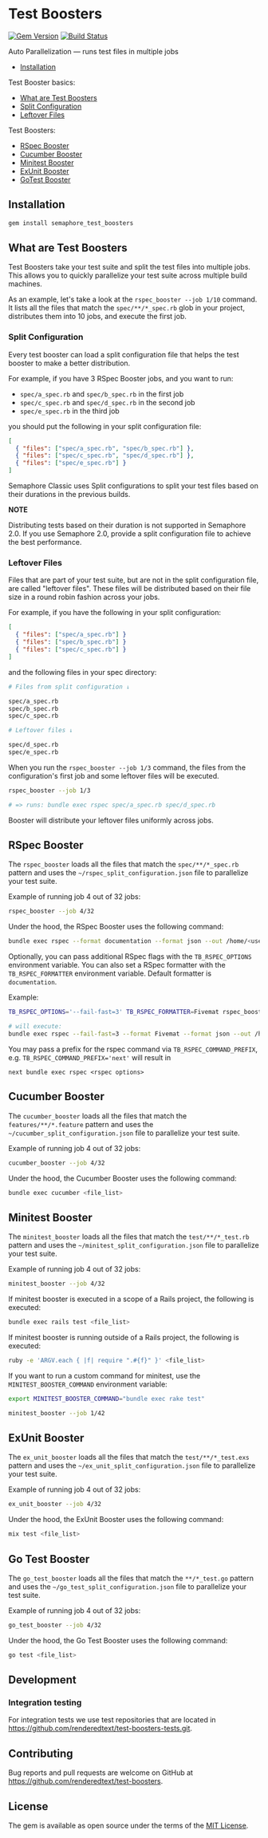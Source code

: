 # Test Boosters

[![Gem Version](https://badge.fury.io/rb/semaphore_test_boosters.svg)](https://badge.fury.io/rb/semaphore_test_boosters)
[![Build Status](https://semaphoreci.com/api/v1/renderedtext/test-boosters/branches/master/badge.svg)](https://semaphoreci.com/renderedtext/test-boosters)

Auto Parallelization &mdash; runs test files in multiple jobs

- [Installation](#installation)

Test Booster basics:

  - [What are Test Boosters](#what-are-test-boosters)
  - [Split Configuration](#split-configuration)
  - [Leftover Files](#split-configuration)

Test Boosters:

  - [RSpec Booster](#rspec-booster)
  - [Cucumber Booster](#cucumber-booster)
  - [Minitest Booster](#minitest-booster)
  - [ExUnit Booster](#ex-unit-booster)
  - [GoTest Booster](#go-test-booster)

## Installation

``` bash
gem install semaphore_test_boosters
````

## What are Test Boosters

Test Boosters take your test suite and split the test files into multiple jobs.
This allows you to quickly parallelize your test suite across multiple build
machines.

As an example, let's take a look at the `rspec_booster --job 1/10` command. It
lists all the files that match the `spec/**/*_spec.rb` glob in your project,
distributes them into 10 jobs, and execute the first job.

### Split Configuration

Every test booster can load a split configuration file that helps the test
booster to make a better distribution.

For example, if you have 3 RSpec Booster jobs, and you want to run:

- `spec/a_spec.rb` and `spec/b_spec.rb` in the first job
- `spec/c_spec.rb` and `spec/d_spec.rb` in the second job
- `spec/e_spec.rb` in the third job

you should put the following in your split configuration file:

``` json
[
  { "files": ["spec/a_spec.rb", "spec/b_spec.rb"] },
  { "files": ["spec/c_spec.rb", "spec/d_spec.rb"] },
  { "files": ["spec/e_spec.rb"] }
]
```

Semaphore Classic uses Split configurations to split your test files based on their
durations in the previous builds.

**NOTE**

Distributing tests based on their duration is not supported in Semaphore 2.0.
If you use Semaphore 2.0, provide a split configuration file to achieve the best performance.

### Leftover Files

Files that are part of your test suite, but are not in the split
configuration file, are called "leftover files". These files will be distributed
based on their file size in a round robin fashion across your jobs.

For example, if you have the following in your split configuration:

``` json
[
  { "files": ["spec/a_spec.rb"] }
  { "files": ["spec/b_spec.rb"] }
  { "files": ["spec/c_spec.rb"] }
]
```

and the following files in your spec directory:

``` bash
# Files from split configuration ↓

spec/a_spec.rb
spec/b_spec.rb
spec/c_spec.rb

# Leftover files ↓

spec/d_spec.rb
spec/e_spec.rb
```

When you run the `rspec_booster --job 1/3` command, the files from the
configuration's first job and some leftover files will be executed.

``` bash
rspec_booster --job 1/3

# => runs: bundle exec rspec spec/a_spec.rb spec/d_spec.rb
```

Booster will distribute your leftover files uniformly across jobs.

## RSpec Booster

The `rspec_booster` loads all the files that match the `spec/**/*_spec.rb`
pattern and uses the `~/rspec_split_configuration.json` file to parallelize your
test suite.

Example of running job 4 out of 32 jobs:

``` bash
rspec_booster --job 4/32
```

Under the hood, the RSpec Booster uses the following command:

``` bash
bundle exec rspec --format documentation --format json --out /home/<user>/rspec_report.json <file_list>
```

Optionally, you can pass additional RSpec flags with the `TB_RSPEC_OPTIONS`
environment variable. You can also set a RSpec formatter with the `TB_RSPEC_FORMATTER` environment variable.
Default formatter is `documentation`.


Example:
``` bash
TB_RSPEC_OPTIONS='--fail-fast=3' TB_RSPEC_FORMATTER=Fivemat rspec_booster --job 4/32

# will execute:
bundle exec rspec --fail-fast=3 --format Fivemat --format json --out /home/<user>/rspec_report.json <file_list>
```

You may pass a prefix for the rspec command via `TB_RSPEC_COMMAND_PREFIX`, e.g. `TB_RSPEC_COMMAND_PREFIX='next'` will result in 
```
next bundle exec rspec <rspec options>
```

## Cucumber Booster

The `cucumber_booster` loads all the files that match the `features/**/*.feature`
pattern and uses the `~/cucumber_split_configuration.json` file to parallelize
your test suite.

Example of running job 4 out of 32 jobs:

``` bash
cucumber_booster --job 4/32
```

Under the hood, the Cucumber Booster uses the following command:

``` bash
bundle exec cucumber <file_list>
```

## Minitest Booster

The `minitest_booster` loads all the files that match the `test/**/*_test.rb`
pattern and uses the `~/minitest_split_configuration.json` file to parallelize
your test suite.

Example of running job 4 out of 32 jobs:

``` bash
minitest_booster --job 4/32
```

If minitest booster is executed in a scope of a Rails project, the following is
executed:

``` bash
bundle exec rails test <file_list>
```

If minitest booster is running outside of a Rails project, the following is
executed:

``` bash
ruby -e 'ARGV.each { |f| require ".#{f}" }' <file_list>
```

If you want to run a custom command for minitest, use the
`MINITEST_BOOSTER_COMMAND` environment variable:

``` bash
export MINITEST_BOOSTER_COMMAND="bundle exec rake test"

minitest_booster --job 1/42
```

## ExUnit Booster

The `ex_unit_booster` loads all the files that match the `test/**/*_test.exs`
pattern and uses the `~/ex_unit_split_configuration.json` file to parallelize
your test suite.

Example of running job 4 out of 32 jobs:

``` bash
ex_unit_booster --job 4/32
```

Under the hood, the ExUnit Booster uses the following command:

``` bash
mix test <file_list>
```

## Go Test Booster

The `go_test_booster` loads all the files that match the `**/*_test.go`
pattern and uses the `~/go_test_split_configuration.json` file to parallelize
your test suite.

Example of running job 4 out of 32 jobs:

``` bash
go_test_booster --job 4/32
```

Under the hood, the Go Test Booster uses the following command:

``` bash
go test <file_list>
```

## Development

### Integration testing

For integration tests we use test repositories that are located in
<https://github.com/renderedtext/test-boosters-tests.git>.

## Contributing

Bug reports and pull requests are welcome on GitHub at
https://github.com/renderedtext/test-boosters.

## License

The gem is available as open source under the terms of the
[MIT License](http://opensource.org/licenses/MIT).
